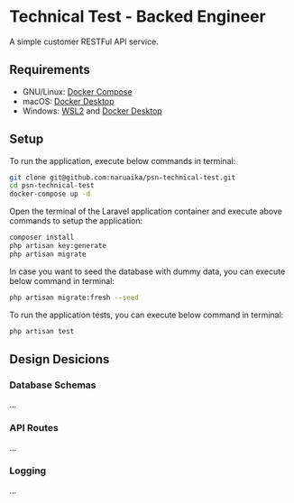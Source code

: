 # Technical Test - Backed Engineer

A simple customer RESTFul API service.

## Requirements

- GNU/Linux: [Docker Compose](https://docs.docker.com/compose/install/)
- macOS: [Docker Desktop](https://www.docker.com/products/docker-desktop/)
- Windows: [WSL2](https://docs.docker.com/desktop/windows/wsl/) and [Docker Desktop](https://www.docker.com/products/docker-desktop/)

## Setup

To run the application, execute below commands in terminal:

```sh
git clone git@github.com:naruaika/psn-technical-test.git
cd psn-technical-test
docker-compose up -d
```

Open the terminal of the Laravel application container and execute above commands to setup the application:

```sh
composer install
php artisan key:generate
php artisan migrate
```

In case you want to seed the database with dummy data, you can execute below command in terminal:

```sh
php artisan migrate:fresh --seed
```

To run the application tests, you can execute below command in terminal:

```sh
php artisan test
```

## Design Desicions

### Database Schemas

<!-- UUID -->

<!-- Customer is not user -->

<!-- Reusable phone number -->

<!-- On update/delete cascade -->

...

### API Routes

<!-- Versioning -->

...

### Logging

<!-- System Security vs User Privacy -->

...
